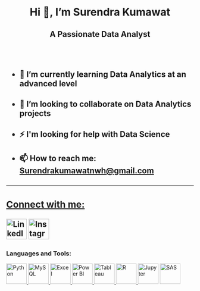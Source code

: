<h1 align="center">Hi 👋, I’m Surendra Kumawat</h1>   
<h2><p align="center">A Passionate Data Analyst</p><h2><br>

- <h4>🌱 I’m currently learning Data Analytics at an advanced level </h4>
- <h4>💞️ I’m looking to collaborate on Data Analytics projects</h4>
- <h4>⚡ I'm looking for help with Data Science</h4>
- <h4>📫 How to reach me: <a href="https://accounts.google.com/v3/signin/identifier?continue=https%3A%2F%2Fmail.google.com%2Fmail%2F&ifkv=ARpgrqeg6cHYIJglff12rqb8kehZBLbB0qnOSEdSb3bdp-DqGGCx-rqq6Su5WP_DIGmRuRHtJexqnA&rip=1&sacu=1&service=mail&flowName=GlifWebSignIn&flowEntry=ServiceLogin&dsh=S-1072422272%3A1726673621547329&ddm=0"/>Surendrakumawatnwh@gmail.com</h4>

---

### Connect with me:
<p >
  <a href="https://www.linkedin.com/in/surendra089/"><img src="https://img.icons8.com/color/48/000000/linkedin.png" alt="LinkedIn" width="55" height="55"></a>
  <a href="https://www.instagram.com/compile_clan/"><img src="https://img.icons8.com/color/48/000000/instagram-new.png" alt="Instagram" width="55" height="55"></a>
</p>

### Languages and Tools:
<p >
  <a href="https://www.python.org/"><img src="https://img.icons8.com/color/48/000000/python.png" alt="Python" width="55" height="55">
  <a href="https://www.mysql.com/"><img src="https://img.icons8.com/ios-filled/50/000000/mysql-logo.png" alt="MySQL" width="55" height="55">
  <a href="https://www.microsoft.com/en-in/microsoft-365/excel"><img src="https://img.icons8.com/color/48/000000/microsoft-excel-2019.png" alt="Excel" width="55" height="55">
  <a href="[https://www.r-project.org/](https://www.microsoft.com/en-us/power-platform/products/power-bi)"><img src="https://img.icons8.com/color/48/000000/power-bi.png" alt="Power BI" width="55" height="55">
  <a href="https://www.tableau.com/"><img src="https://img.icons8.com/color/48/000000/tableau-software.png" alt="Tableau" width="55" height="55">
  <a href="https://www.r-project.org/"><img src="https://img.icons8.com/ios-filled/50/000000/r.png" alt="R" width="55" height="55">
  <a href="https://jupyter.org/"><img src="https://img.icons8.com/ios-filled/50/000000/jupyter.png" alt="Jupyter" width="55" height="55"></a>
  <!-- SAS Icon -->
  <a href="https://www.sas.com/en_us/home.html"><img src="https://e-cens.com/wp-content/uploads/elementor/thumbs/google-data-studio-logo_e-cens_training-plbnc8lo3u3s8qo0m9ub5vp4x4t0yejfte7dzqk85g.png" alt="SAS" width="55" height="55"></a>
</p>

